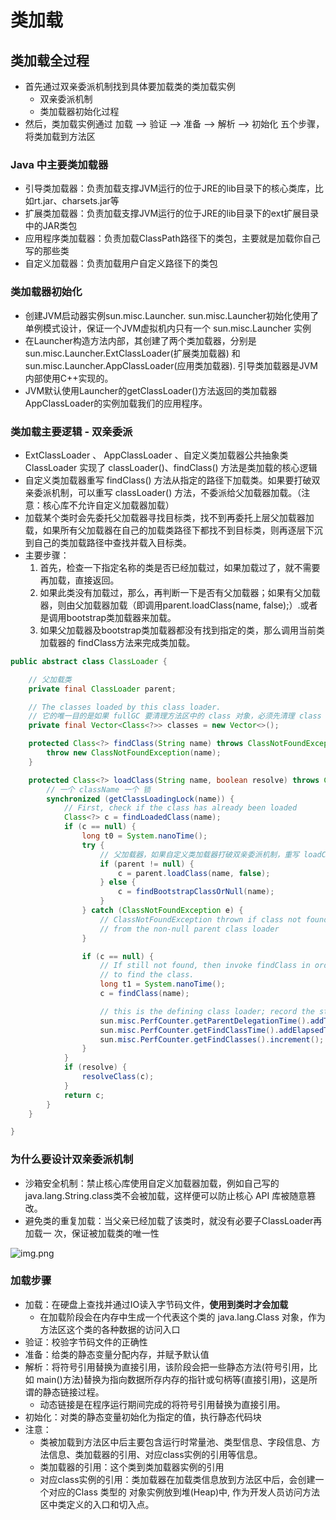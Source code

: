 # 类加载

## 类加载全过程

- 首先通过双亲委派机制找到具体要加载类的类加载实例
    - 双亲委派机制
    - 类加载器初始化过程
- 然后，类加载实例通过 加载 --> 验证 --> 准备 --> 解析 --> 初始化 五个步骤，将类加载到方法区

### Java 中主要类加载器

- 引导类加载器：负责加载支撑JVM运行的位于JRE的lib目录下的核心类库，比如rt.jar、charsets.jar等
- 扩展类加载器：负责加载支撑JVM运行的位于JRE的lib目录下的ext扩展目录中的JAR类包
- 应用程序类加载器：负责加载ClassPath路径下的类包，主要就是加载你自己写的那些类
- 自定义加载器：负责加载用户自定义路径下的类包

### 类加载器初始化

- 创建JVM启动器实例sun.misc.Launcher. sun.misc.Launcher初始化使用了单例模式设计，保证一个JVM虚拟机内只有一个 sun.misc.Launcher 实例
- 在Launcher构造方法内部，其创建了两个类加载器，分别是 sun.misc.Launcher.ExtClassLoader(扩展类加载器) 和sun.misc.Launcher.AppClassLoader(应用类加载器).
  引导类加载器是JVM内部使用C++实现的。
- JVM默认使用Launcher的getClassLoader()方法返回的类加载器AppClassLoader的实例加载我们的应用程序。

### 类加载主要逻辑 - 双亲委派

- ExtClassLoader 、 AppClassLoader 、自定义类加载器公共抽象类 ClassLoader 实现了 classLoader()、findClass() 方法是类加载的核心逻辑
- 自定义类加载器重写 findClass() 方法从指定的路径下加载类。如果要打破双亲委派机制，可以重写 classLoader() 方法，不委派给父加载器加载。（注意：核心库不允许自定义加载器加载）
- 加载某个类时会先委托父加载器寻找目标类，找不到再委托上层父加载器加载，如果所有父加载器在自己的加载类路径下都找不到目标类，则再逐层下沉到自己的类加载路径中查找并载入目标类。
- 主要步骤：
    1. 首先，检查一下指定名称的类是否已经加载过，如果加载过了，就不需要再加载，直接返回。
    2. 如果此类没有加载过，那么，再判断一下是否有父加载器；如果有父加载器，则由父加载器加载（即调用parent.loadClass(name, false);）.或者是调用bootstrap类加载器来加载。
    3. 如果父加载器及bootstrap类加载器都没有找到指定的类，那么调用当前类加载器的 findClass方法来完成类加载。

```java
public abstract class ClassLoader {

    // 父加载类
    private final ClassLoader parent;

    // The classes loaded by this class loader. 
    // 它的唯一目的是如果 fullGC 要清理方法区中的 class 对象，必须先清理 class 对象的加载器
    private final Vector<Class<?>> classes = new Vector<>();

    protected Class<?> findClass(String name) throws ClassNotFoundException {
        throw new ClassNotFoundException(name);
    }

    protected Class<?> loadClass(String name, boolean resolve) throws ClassNotFoundException {
        // 一个 className 一个 锁
        synchronized (getClassLoadingLock(name)) {
            // First, check if the class has already been loaded
            Class<?> c = findLoadedClass(name);
            if (c == null) {
                long t0 = System.nanoTime();
                try {
                    // 父加载器，如果自定义类加载器打破双亲委派机制，重写 loadClass() 方法，去掉这块的逻辑，直接使用重写的 findClass() 方法加载
                    if (parent != null) {
                        c = parent.loadClass(name, false);
                    } else {
                        c = findBootstrapClassOrNull(name);
                    }
                } catch (ClassNotFoundException e) {
                    // ClassNotFoundException thrown if class not found
                    // from the non-null parent class loader
                }

                if (c == null) {
                    // If still not found, then invoke findClass in order
                    // to find the class.
                    long t1 = System.nanoTime();
                    c = findClass(name);

                    // this is the defining class loader; record the stats
                    sun.misc.PerfCounter.getParentDelegationTime().addTime(t1 - t0);
                    sun.misc.PerfCounter.getFindClassTime().addElapsedTimeFrom(t1);
                    sun.misc.PerfCounter.getFindClasses().increment();
                }
            }
            if (resolve) {
                resolveClass(c);
            }
            return c;
        }
    }

}
```

### 为什么要设计双亲委派机制

- 沙箱安全机制：禁止核心库使用自定义加载器加载，例如自己写的java.lang.String.class类不会被加载，这样便可以防止核心 API 库被随意篡改。
- 避免类的重复加载：当父亲已经加载了该类时，就没有必要子ClassLoader再加载一 次，保证被加载类的唯一性

![img.png](../../../../resources/image/jvm/双亲委派.png)

### 加载步骤

- 加载：在硬盘上查找并通过IO读入字节码文件，**使用到类时才会加载**
    - 在加载阶段会在内存中生成一个代表这个类的 java.lang.Class 对象，作为方法区这个类的各种数据的访问入口
- 验证：校验字节码文件的正确性
- 准备：给类的静态变量分配内存，并赋予默认值
- 解析：将符号引用替换为直接引用，该阶段会把一些静态方法(符号引用，比如 main()方法)替换为指向数据所存内存的指针或句柄等(直接引用)，这是所谓的静态链接过程。
    - 动态链接是在程序运行期间完成的将符号引用替换为直接引用。
- 初始化：对类的静态变量初始化为指定的值，执行静态代码块
- 注意：
    - 类被加载到方法区中后主要包含运行时常量池、类型信息、字段信息、方法信息、类加载器的引用、对应class实例的引用等信息。
    - 类加载器的引用：这个类到类加载器实例的引用
    - 对应class实例的引用：类加载器在加载类信息放到方法区中后，会创建一个对应的Class 类型的 对象实例放到堆(Heap)中, 作为开发人员访问方法区中类定义的入口和切入点。